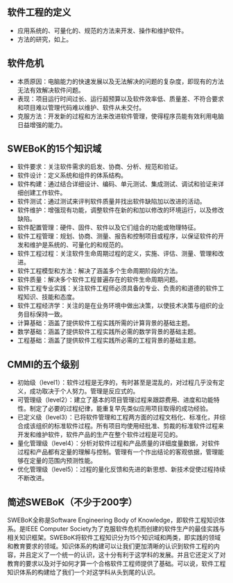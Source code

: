 ## 软件工程的定义
   + 应用系统的、可量化的、规范的方法来开发、操作和维护软件。
   + 方法的研究，如上。
## 软件危机
   + 本质原因：电脑能力的快速发展以及无法解决的问题的复杂度，即现有的方法无法有效解决软件问题。
   + 表现：项目运行时间过长、运行超预算以及软件效率低、质量差、不符合要求和项目难以管理代码难以维护、软件从未交付。
   + 克服方法：开发新的过程和方法来改进软件管理，使得程序员能有效利用电脑日益增强的能力。
## SWEBoK的15个知识域
   + 软件要求：关注软件需求的启发、协商、分析、规范和验证。
   + 软件设计：定义系统和组件的体系结构。
   + 软件构建：通过结合详细设计、编码、单元测试、集成测试、调试和验证来详细创建工作软件。
   + 软件测试：通过测试来评判软件质量并找出软件缺陷加以改进的活动。
   + 软件维护：增强现有功能，调整软件在新的和加以修改的环境运行，以及修改缺陷。
   + 软件配置管理：硬件、固件、软件以及它们组合的功能或物理特征。
   + 软件工程管理：规划、协商、测量、报告和控制项目或程序，以保证软件的开发和维护是系统的、可量化的和规范的。
   + 软件工程过程：关注软件生命周期过程的定义，实施、评估、测量、管理和改进。
   + 软件工程模型和方法：解决了涵盖多个生命周期阶段的方法。
   + 软件质量：解决多个软件工程普遍存在的软件生命周期问题。
   + 软件工程专业实践：关注软件工程师必须具备的专业、负责的和道德的软件工程知识、技能和态度。
   + 软件工程经济学：关注的是在业务环境中做出决策，以使技术决策与组织的业务目标保持一致。
   + 计算基础：涵盖了提供软件工程实践所需的计算背景的基础主题。
   + 数学基础：涵盖了提供软件工程实践所必需的数学背景的基础主题。 
   + 工程基础：涵盖了提供软件工程实践所必需的工程背景的基础主题。 
## CMMI的五个级别
   + 初始级（level1）：软件过程是无序的，有时甚至是混乱的，对过程几乎没有定义，成功取决于个人努力。管理是反应式的。
   + 可管理级（level2）：建立了基本的项目管理过程来跟踪费用、进度和功能特性。制定了必要的过程纪律，能重复早先类似应用项目取得的成功经验。
   + 已定义级（level3）：已将软件管理和工程两方面的过程文档化、标准化，并综合成该组织的标准软件过程。所有项目均使用经批准、剪裁的标准软件过程来开发和维护软件，软件产品的生产在整个软件过程是可见的。
   + 量化管理级（level4）：分析对软件过程和产品质量的详细度量数据，对软件过程和产品都有定量的理解与控制。管理有一个作出结论的客观依据，管理能够在定量的范围内预测性能。
   + 优化管理级（level5）：过程的量化反馈和先进的新思想、新技术促使过程持续不断改进。
## 简述SWEBoK（不少于200字）
SWEBoK全称是Software Engineering Body of Knowledge，即软件工程知识体系。是IEEE Computer Society为了克服软件危机而创建的软件生产的最佳实践与相关知识框架。SWEBoK将软件工程知识分为15个知识域和两类，即实践的领域和教育要求的领域。知识体系的构建可以让我们更加清晰的认识到软件工程的内容，并且定义了一个统一的认识，这十分有利于这学科的发展。并且它还定义了对教育的要求以及对于如何才算一个合格软件工程师提供了基础。可以说，软件工程知识体系的构建给了我们一个对这学科从头到尾的认识。
